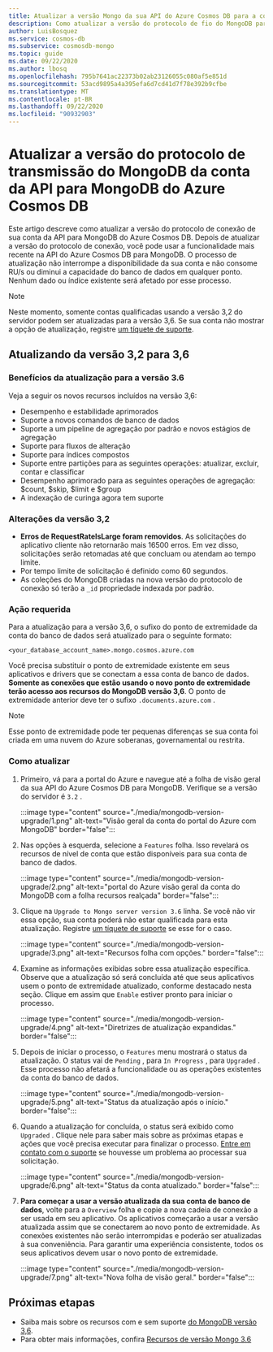 ```yaml
---
title: Atualizar a versão Mongo da sua API do Azure Cosmos DB para a conta do MongoDB
description: Como atualizar a versão do protocolo de fio do MongoDB para as contas da API do Azure Cosmos DB para MongoDB existentes de forma direta
author: LuisBosquez
ms.service: cosmos-db
ms.subservice: cosmosdb-mongo
ms.topic: guide
ms.date: 09/22/2020
ms.author: lbosq
ms.openlocfilehash: 795b7641ac22373b02ab23126055c080af5e851d
ms.sourcegitcommit: 53acd9895a4a395efa6d7cd41d7f78e392b9cfbe
ms.translationtype: MT
ms.contentlocale: pt-BR
ms.lasthandoff: 09/22/2020
ms.locfileid: "90932903"
---
```

# <a name="upgrade-the-mongodb-wire-protocol-version-of-your-azure-cosmos-dbs-api-for-mongodb-account"></a>Atualizar a versão do protocolo de transmissão do MongoDB da conta da API para MongoDB do Azure Cosmos DB

Este artigo descreve como atualizar a versão do protocolo de conexão de sua conta da API para MongoDB do Azure Cosmos DB. Depois de atualizar a versão do protocolo de conexão, você pode usar a funcionalidade mais recente na API do Azure Cosmos DB para MongoDB. O processo de atualização não interrompe a disponibilidade da sua conta e não consome RU/s ou diminui a capacidade do banco de dados em qualquer ponto. Nenhum dado ou índice existente será afetado por esse processo.

>[!Note]
> Neste momento, somente contas qualificadas usando a versão 3,2 do servidor podem ser atualizadas para a versão 3,6. Se sua conta não mostrar a opção de atualização, registre [um tíquete de suporte](https://portal.azure.com/?#blade/Microsoft_Azure_Support/HelpAndSupportBlade).

## <a name="upgrading-from-version-32-to-36"></a>Atualizando da versão 3,2 para 3,6

### <a name="benefits-of-upgrading-to-version-36"></a>Benefícios da atualização para a versão 3.6

Veja a seguir os novos recursos incluídos na versão 3,6:
- Desempenho e estabilidade aprimorados
- Suporte a novos comandos de banco de dados
- Suporte a um pipeline de agregação por padrão e novos estágios de agregação
- Suporte para fluxos de alteração
- Suporte para índices compostos
- Suporte entre partições para as seguintes operações: atualizar, excluir, contar e classificar
- Desempenho aprimorado para as seguintes operações de agregação: $count, $skip, $limit e $group
- A indexação de curinga agora tem suporte

### <a name="changes-from-version-32"></a>Alterações da versão 3,2

- **Erros de RequestRateIsLarge foram removidos**. As solicitações do aplicativo cliente não retornarão mais 16500 erros. Em vez disso, solicitações serão retomadas até que concluam ou atendam ao tempo limite.
- Por tempo limite de solicitação é definido como 60 segundos.
- As coleções do MongoDB criadas na nova versão do protocolo de conexão só terão a `_id` propriedade indexada por padrão.

### <a name="action-required"></a>Ação requerida

Para a atualização para a versão 3,6, o sufixo do ponto de extremidade da conta do banco de dados será atualizado para o seguinte formato:

```
<your_database_account_name>.mongo.cosmos.azure.com
```

Você precisa substituir o ponto de extremidade existente em seus aplicativos e drivers que se conectam a essa conta de banco de dados. **Somente as conexões que estão usando o novo ponto de extremidade terão acesso aos recursos do MongoDB versão 3,6**. O ponto de extremidade anterior deve ter o sufixo `.documents.azure.com` .

>[!Note]
> Esse ponto de extremidade pode ter pequenas diferenças se sua conta foi criada em uma nuvem do Azure soberanas, governamental ou restrita.

### <a name="how-to-upgrade"></a>Como atualizar

1. Primeiro, vá para a portal do Azure e navegue até a folha de visão geral da sua API do Azure Cosmos DB para MongoDB. Verifique se a versão do servidor é `3.2` . 

    :::image type="content" source="./media/mongodb-version-upgrade/1.png" alt-text="Visão geral da conta do portal do Azure com MongoDB" border="false":::

2. Nas opções à esquerda, selecione a `Features` folha. Isso revelará os recursos de nível de conta que estão disponíveis para sua conta de banco de dados.

    :::image type="content" source="./media/mongodb-version-upgrade/2.png" alt-text="portal do Azure visão geral da conta do MongoDB com a folha recursos realçada" border="false":::

3. Clique na `Upgrade to Mongo server version 3.6` linha. Se você não vir essa opção, sua conta poderá não estar qualificada para esta atualização. Registre [um tíquete de suporte](https://portal.azure.com/?#blade/Microsoft_Azure_Support/HelpAndSupportBlade) se esse for o caso.

    :::image type="content" source="./media/mongodb-version-upgrade/3.png" alt-text="Recursos folha com opções." border="false":::

4. Examine as informações exibidas sobre essa atualização específica. Observe que a atualização só será concluída até que seus aplicativos usem o ponto de extremidade atualizado, conforme destacado nesta seção. Clique em assim que `Enable` estiver pronto para iniciar o processo.

    :::image type="content" source="./media/mongodb-version-upgrade/4.png" alt-text="Diretrizes de atualização expandidas." border="false":::

5. Depois de iniciar o processo, o `Features` menu mostrará o status da atualização. O status vai de `Pending` , para `In Progress` , para `Upgraded` . Esse processo não afetará a funcionalidade ou as operações existentes da conta do banco de dados.

    :::image type="content" source="./media/mongodb-version-upgrade/5.png" alt-text="Status da atualização após o início." border="false":::

6. Quando a atualização for concluída, o status será exibido como `Upgraded` . Clique nele para saber mais sobre as próximas etapas e ações que você precisa executar para finalizar o processo. [Entre em contato com o suporte](https://azure.microsoft.com/en-us/support/create-ticket/) se houvesse um problema ao processar sua solicitação.

    :::image type="content" source="./media/mongodb-version-upgrade/6.png" alt-text="Status da conta atualizado." border="false":::

7. **Para começar a usar a versão atualizada da sua conta de banco de dados**, volte para a `Overview` folha e copie a nova cadeia de conexão a ser usada em seu aplicativo. Os aplicativos começarão a usar a versão atualizada assim que se conectarem ao novo ponto de extremidade. As conexões existentes não serão interrompidas e poderão ser atualizadas à sua conveniência. Para garantir uma experiência consistente, todos os seus aplicativos devem usar o novo ponto de extremidade.

    :::image type="content" source="./media/mongodb-version-upgrade/7.png" alt-text="Nova folha de visão geral." border="false":::

## <a name="next-steps"></a>Próximas etapas

- Saiba mais sobre os recursos com e sem suporte [do MongoDB versão 3,6](mongodb-feature-support-36.md).
- Para obter mais informações, confira [Recursos de versão Mongo 3.6](https://devblogs.microsoft.com/cosmosdb/azure-cosmos-dbs-api-for-mongodb-now-supports-server-version-3-6/)
